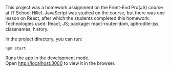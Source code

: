 This project was a homework assignment on the Front-End Pro(JS) course at IT School Hillel.
JavaScript was studied on the course, but there was one lesson on React, after which the students completed this homework.
Technologies used: React, JS; package: react-router-dom, aphrodite-jss, classnames, history.


In the project directory, you can run:

`npm start`

Runs the app in the development mode.\
Open [http://localhost:3000](http://localhost:3000) to view it in the browser.
